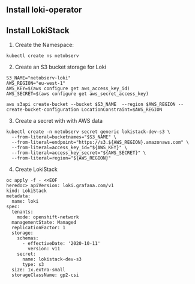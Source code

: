 ## Install loki-operator



## Install LokiStack

1. Create the Namespace:
```
kubectl create ns netobserv
```
2. Create an S3 bucket storage for Loki
```
S3_NAME="netobserv-loki"
AWS_REGION="eu-west-1"
AWS_KEY=$(aws configure get aws_access_key_id)
AWS_SECRET=$(aws configure get aws_secret_access_key)

aws s3api create-bucket --bucket $S3_NAME  --region $AWS_REGION --create-bucket-configuration LocationConstraint=$AWS_REGION
```
3. Create a secret with with AWS data
```
kubectl create -n netobserv secret generic lokistack-dev-s3 \
  --from-literal=bucketnames="$S3_NAME" \
  --from-literal=endpoint="https://s3.${AWS_REGION}.amazonaws.com" \
  --from-literal=access_key_id="${AWS_KEY}" \
  --from-literal=access_key_secret="${AWS_SECRET}" \
  --from-literal=region="${AWS_REGION}"
```
4. Create LokiStack
```
oc apply -f - <<EOF
heredoc> apiVersion: loki.grafana.com/v1
kind: LokiStack                 
metadata:                       
  name: loki                          
spec:                           
  tenants:                               
    mode: openshift-network
  managementState: Managed
  replicationFactor: 1
  storage:
    schemas:
      - effectiveDate: '2020-10-11'
        version: v11
    secret:
      name: lokistack-dev-s3
      type: s3
  size: 1x.extra-small
  storageClassName: gp2-csi
```
